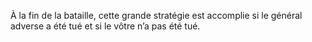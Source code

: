 À la fin de la bataille, cette grande stratégie est accomplie si le général adverse a été tué et si le vôtre n’a pas été tué.
